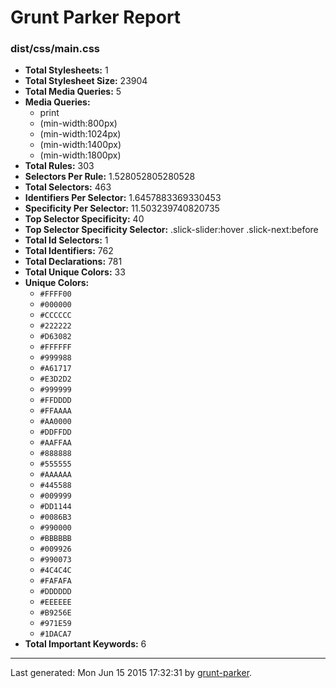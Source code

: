 # Grunt Parker Report


### dist/css/main.css

- **Total Stylesheets:** 1
- **Total Stylesheet Size:** 23904
- **Total Media Queries:** 5
- **Media Queries:**
	- print
	- (min-width:800px)
	- (min-width:1024px)
	- (min-width:1400px)
	- (min-width:1800px)
- **Total Rules:** 303
- **Selectors Per Rule:** 1.528052805280528
- **Total Selectors:** 463
- **Identifiers Per Selector:** 1.6457883369330453
- **Specificity Per Selector:** 11.503239740820735
- **Top Selector Specificity:** 40
- **Top Selector Specificity Selector:** .slick-slider:hover .slick-next:before
- **Total Id Selectors:** 1
- **Total Identifiers:** 762
- **Total Declarations:** 781
- **Total Unique Colors:** 33
- **Unique Colors:**
	- `#FFFF00`
	- `#000000`
	- `#CCCCCC`
	- `#222222`
	- `#D63082`
	- `#FFFFFF`
	- `#999988`
	- `#A61717`
	- `#E3D2D2`
	- `#999999`
	- `#FFDDDD`
	- `#FFAAAA`
	- `#AA0000`
	- `#DDFFDD`
	- `#AAFFAA`
	- `#888888`
	- `#555555`
	- `#AAAAAA`
	- `#445588`
	- `#009999`
	- `#DD1144`
	- `#0086B3`
	- `#990000`
	- `#BBBBBB`
	- `#009926`
	- `#990073`
	- `#4C4C4C`
	- `#FAFAFA`
	- `#DDDDDD`
	- `#EEEEEE`
	- `#B9256E`
	- `#971E59`
	- `#1DACA7`
- **Total Important Keywords:** 6


* * *

Last generated: Mon Jun 15 2015 17:32:31 by [grunt-parker](https://github.com/leny/grunt-parker).
